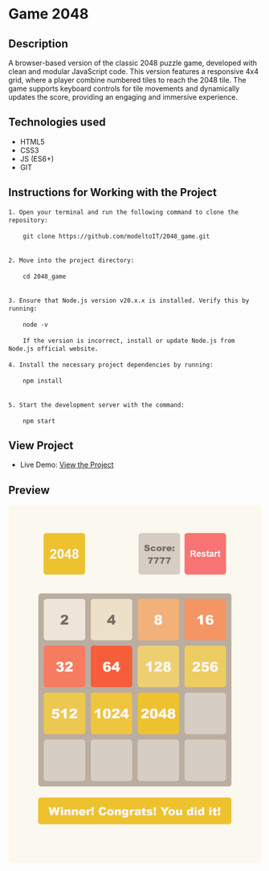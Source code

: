# Game 2048

## Description
A browser-based version of the classic 2048 puzzle game, developed with clean and modular JavaScript code. This version features a responsive 4x4 grid, where a player combine numbered tiles to reach the 2048 tile. The game supports keyboard controls for tile movements and dynamically updates the score, providing an engaging and immersive experience.

## Technologies used
* HTML5
* CSS3
* JS (ES6+)
* GIT

## Instructions for Working with the Project

	1. Open your terminal and run the following command to clone the repository:

        git clone https://github.com/modeltoIT/2048_game.git


	2. Move into the project directory:

        cd 2048_game


	3. Ensure that Node.js version v20.x.x is installed. Verify this by running:

        node -v

        If the version is incorrect, install or update Node.js from Node.js official website.

	4. Install the necessary project dependencies by running:

        npm install


	5. Start the development server with the command:

        npm start

## View Project

* Live Demo: [View the Project](https://modeltoit.github.io/2048_game/)

## Preview

![Preview](./src/images/reference.png)
